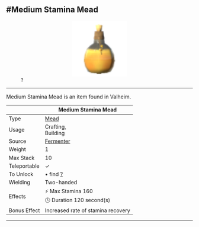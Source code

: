 <meta property="og:title" content="Blueberries - MoreValheim" /><meta property="og:type" content="website" /><meta property="og:image" content="/assets/blueberries.png" /><meta property="og:description" content="Blueberries is an item found in Valheim." /><meta name="theme-color" content="#546D78"><meta name="twitter:card" content="summary_large_image">
#Medium Stamina Mead
-------------
<style>img {width:30px;}.tb {width:150px;display: block;margin-left: auto;margin-right: auto;}</style>

<style>.md-typeset table:not([class]) th:not([align]) {min-width:unset!important;}</style>
<figure><img src="/assets/medium_stamina_mead.png" class="tb" /><figcaption><small>?</small></figcaption></figure>

-------------

Medium Stamina Mead is an item found in Valheim.

|        | Medium Stamina Mead              |
| ----------- | ------------------------------------ |
| Type | [Mead](../../types/mead)
| Usage | Crafting,<br>Building<br>
| Source | [Fermenter](../../objects/fermenter)
| Weight | 1 |
| Max Stack | 10 |
| Teleportable | ✓
| To Unlock | • find [?](../../items/?)<br>
| Wielding | Two-handed
| Effects | ⚡ Max Stamina 160<br>🕒 Duration 120 second(s) <br>
| Bonus Effect | Increased rate of stamina recovery<br>

-------------